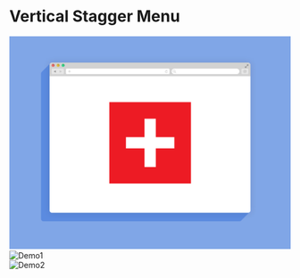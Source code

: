 # Vertical Stagger Menu

<img src="https://github.com/marffinn/Stagger-Menu/blob/master/img/Stagger-menu.jpg" alt="Stagger">

<img style="width:270px;float:left" src="http://i.imgur.com/LhEPYxw.jpg" alt="Demo1">
<img style="width:270px;float:left" src="http://i.imgur.com/pOQeEuw.jpg" alt="Demo2">

